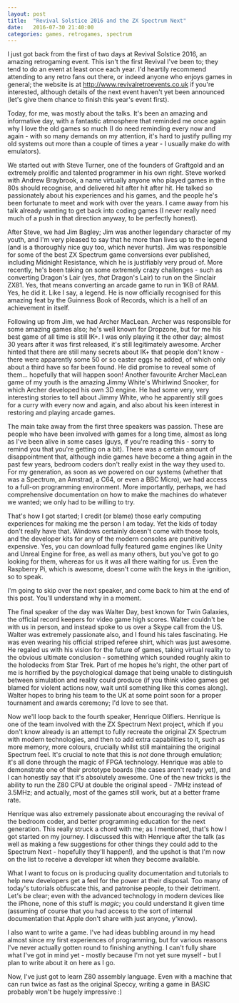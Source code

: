```yaml
---
layout: post
title:  "Revival Solstice 2016 and the ZX Spectrum Next"
date:   2016-07-30 21:40:00
categories: games, retrogames, spectrum
---
```

I just got back from the first of two days at Revival Solstice 2016, an amazing
retrogaming event. This isn't the first Revival I've been to; they tend to do an
event at least once each year. I'd heartily recommend attending to any retro
fans out there, or indeed anyone who enjoys games in general; the website is at
http://www.revivalretroevents.co.uk if you're interested, although details of
the next event haven't yet been announced (let's give them chance to finish this
year's event first).

Today, for me, was mostly about the talks. It's been an amazing and informative
day, with a fantastic atmosphere that reminded me once again why I love the old
games so much (I do need reminding every now and again - with so many demands on
my attention, it's hard to justify pulling my old systems out more than a couple
of times a year - I usually make do with emulators).

We started out with Steve Turner, one of the founders of Graftgold and an
extremely prolific and talented programmer in his own right. Steve worked with
Andrew Braybrook, a name virtually anyone who played games in the 80s should
recognise, and delivered hit after hit after hit. He talked so passionately
about his experiences and his games, and the people he's been fortunate to meet
and work with over the years. I came away from his talk already wanting to get
back into coding games (I never really need much of a push in that direction
anyway, to be perfectly honest).

After Steve, we had Jim Bagley; Jim was another legendary character of my youth,
and I'm very pleased to say that he more than lives up to the legend (and is a
thoroughly nice guy too, which never hurts). Jim was responsible for some of the
best ZX Spectrum game conversions ever published, including Midnight Resistance,
which he is justifiably very proud of. More recently, he's been taking on some
extremely crazy challenges - such as converting Dragon's Lair (yes, _that_
Dragon's Lair) to run on the Sinclair ZX81. Yes, that means converting an arcade
game to run in 1KB of RAM. Yes, he did it. Like I say, a legend. He is now
officially recognised for this amazing feat by the Guinness Book of Records,
which is a hell of an achievement in itself.

Following up from Jim, we had Archer MacLean. Archer was responsible for some
amazing games also; he's well known for Dropzone, but for me his best game of
all time is still IK+. I was only playing it the other day; almost 30 years
after it was first released, it's still legitimately awesome. Archer hinted that
there are still many secrets about IK+ that people don't know - there were
apparently some 50 or so easter eggs he added, of which only about a third have
so far been found. He did promise to reveal some of them... hopefully that will
happen soon! Another favourite Archer MacLean game of my youth is the amazing
Jimmy White's Whirlwind Snooker, for which Archer developed his own 3D engine.
He had some very, very interesting stories to tell about Jimmy White, who he
apparently still goes for a curry with every now and again, and also about his
keen interest in restoring and playing arcade games.

The main take away from the first three speakers was passion. These are people
who have been involved with games for a long time, almost as long as I've been
alive in some cases (guys, if you're reading this - sorry to remind you that
you're getting on a bit). There was a certain amount of disappointment that,
although indie games have become a thing again in the past few years, bedroom
coders don't really exist in the way they used to. For my generation, as soon as
we powered on our systems (whether that was a Spectrum, an Amstrad, a C64, or
even a BBC Micro), we had access to a full-on programming environment. More
importantly, perhaps, we had comprehensive documentation on how to make the
machines do whatever we wanted; we only had to be willing to try.

That's how I got started; I credit (or blame) those early computing experiences
for making me the person I am today. Yet the kids of today don't really have
that. Windows certainly doesn't come with those tools, and the developer kits
for any of the modern consoles are punitively expensive. Yes, you can download
fully featured game engines like Unity and Unreal Engine for free, as well as
many others, but you've got to go looking for them, whereas for us it was all
there waiting for us. Even the Raspberry Pi, which is awesome, doesn't come with
the keys in the ignition, so to speak.

I'm going to skip over the next speaker, and come back to him at the end of this
post. You'll understand why in a moment.

The final speaker of the day was Walter Day, best known for Twin Galaxies, the
official record keepers for video game high scores. Walter couldn't be with us
in person, and instead spoke to us over a Skype call from the US. Walter was
extremely passionate also, and I found his tales fascinating. He was even
wearing his official striped referee shirt, which was just awesome. He regaled
us with his vision for the future of games, taking virtual reality to the
obvious ultimate conclusion - something which sounded roughly akin to the
holodecks from Star Trek. Part of me hopes he's right, the other part of me is
horrified by the psychological damage that being unable to distinguish between
simulation and reality could produce (if you think video games get blamed for
violent actions now, wait until something like this comes along). Walter hopes
to bring his team to the UK at some point soon for a proper tournament and
awards ceremony; I'd love to see that.

Now we'll loop back to the fourth speaker, Henrique Olifiers. Henrique is one of
the team involved with the ZX Spectrum Next project, which if you don't know
already is an attempt to fully recreate the original ZX Spectrum with modern
technologies, and then to add extra capabilities to it, such as more memory,
more colours, crucially whilst still maintaining the original Spectrum feel.
It's crucial to note that this is *not* done through emulation; it's all done
through the magic of FPGA technology. Henrique was able to demonstrate one of
their prototype boards (the cases aren't ready yet), and I can honestly say that
it's absolutely awesome. One of the new tricks is the ability to run the Z80 CPU
at double the original speed - 7MHz instead of 3.5MHz; and actually, most of the
games still work, but at a better frame rate.

Henrique was also extremely passionate about encouraging the revival of the
bedroom coder, and better programming education for the next generation. This
really struck a chord with me; as I mentioned, that's how I got started on my
journey. I discussed this with Henrique after the talk (as well as making a few
suggestions for other things they could add to the Spectrum Next - hopefully
they'll happen!), and the upshot is that I'm now on the list to receive a
developer kit when they become available.

What I want to focus on is producing quality documentation and tutorials to help
new developers get a feel for the power at their disposal. Too many of today's
tutorials obfuscate this, and patronise people, to their detriment. Let's be
clear; even with the advanced technology in modern devices like the iPhone, none
of this stuff is _magic_; you could understand it given time (assuming of course
that you had access to the sort of internal documentation that Apple don't share
with just anyone, y'know).

I also want to write a game. I've had ideas bubbling around in my head almost
since my first experiences of programming, but for various reasons I've never
actually gotten round to finishing anything. I can't fully share what I've got
in mind yet - mostly because I'm not yet sure myself - but I plan to write about
it on here as I go.

Now, I've just got to learn Z80 assembly language. Even with a machine that can
run twice as fast as the original Speccy, writing a game in BASIC probably won't
be hugely impressive :)
